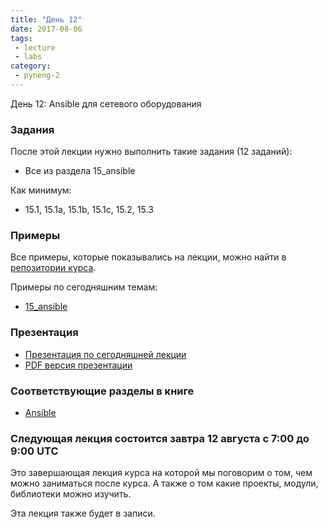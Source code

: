 ```yaml
---
title: "День 12"
date: 2017-08-06
tags:
 - lecture
 - labs
category:
 - pyneng-2
---
```


День 12: Ansible для сетевого оборудования

### Задания

После этой лекции нужно выполнить такие задания (12 заданий):

* Все из раздела 15_ansible

Как минимум:

* 15.1, 15.1a, 15.1b, 15.1c, 15.2, 15.3

### Примеры

Все примеры, которые показывались на лекции, можно найти в [репозитории курса](https://github.com/pyneng/pyneng-online-jun-jul-2017).

Примеры по сегодняшним темам:

* [15_ansible](https://github.com/pyneng/pyneng-online-jun-jul-2017/tree/master/examples/15_ansible)

### Презентация

* [Презентация по сегодняшней лекции](https://gitpitch.com/natenka/pyneng-slides/py3-ansible-2.4)
* [PDF версия презентации](https://github.com/pyneng/pyneng-online-jun-jul-2017/blob/master/presentations/11_Day11_ansible.pdf)


### Соответствующие разделы в книге

* [Ansible](https://natenka.gitbooks.io/pyneng/content/v/python3.6/book/15_ansible/)


### Следующая лекция состоится завтра 12 августа с 7:00 до 9:00 UTC

Это завершающая лекция курса на которой мы поговорим о том, чем можно заниматься после курса.
А также о том какие проекты, модули, библиотеки можно изучить.

Эта лекция также будет в записи.

